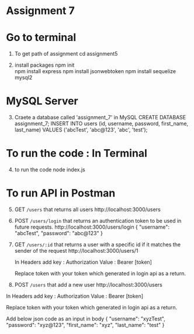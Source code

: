 # Assignment 7
# Go to terminal

1. To get path of assignment 
cd assignment5

2. install packages 
npm init     
npm install express
npm install jsonwebtoken
npm install sequelize mysql2

# MySQL Server
3. Craete a database called 'assignment_7' in MySQL 
CREATE DATABASE assignment_7; 
INSERT INTO users (id, username, password, first_name, last_name) VALUES  ('abcTest', 'abc@123', 'abc', 'test');


# To run the code : In Terminal
4. to run the code 
 node index.js

# To run API in Postman

5. GET `/users` that returns all users
http://localhost:3000/users

6. POST `/users/login` that returns an authentication token to be used in future requests.
http://localhost:3000/users/login
{
  "username": "abcTest",
  "password": "abc@123"
}

7. GET `/users/:id` that returns a user with  a specific id if it matches the sender of the request
   http://localhost:3000/users/1

   In Headers add 
   key : Authorization
   Value : Bearer [token]
   
   Replace token with your token which generated in login api as a return.

8. POST `/users` that add a new user 
http://localhost:3000/users
  
  In Headers add 
   key : Authorization
   Value : Bearer [token]
   
   Replace token with your token which generated in login api as a return.

   Add below json code as an input in body 
   {
    "username": "xyzTest",
    "password": "xyz@123",
    "first_name": "xyz",
    "last_name": "test"
}